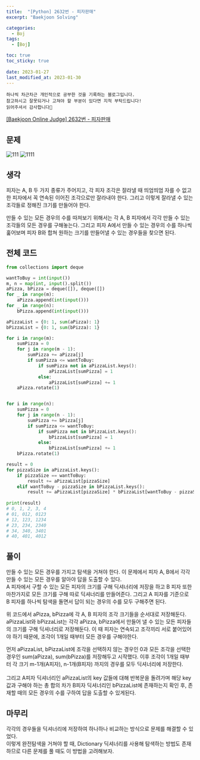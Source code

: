 ```yaml
---
title:  "[Python] 2632번 - 피자판매" 
excerpt: "Baekjoon Solving"

categories:
  - Boj
tags:
  - [Boj]

toc: true
toc_sticky: true
 
date: 2023-01-27
last_modified_at: 2023-01-30
---
```

```
하나씩 차근차근 개인적으로 공부한 것을 기록하는 블로그입니다.
참고하시고 잘못되거나 고쳐야 할 부분이 있다면 지적 부탁드립니다!
읽어주셔서 감사합니다🙂
```

[[Baekjoon Online Judge] 2632번 - 피자판매](https://www.acmicpc.net/problem/2632)

## 문제
![111](https://user-images.githubusercontent.com/67769404/215115793-9bb36051-65cc-4316-a65c-9a7dee6ee34f.png)
![1111](https://user-images.githubusercontent.com/67769404/215115802-91e1931a-e4f6-4cc8-a4c8-ca798701bd54.png)

## 생각
피자는 A, B 두 가지 종류가 주어지고, 각 피자 조각은 잘라낼 때 띄엄띄엄 자를 수 없고 한 피자에서 꼭 연속된 이어진 조각으로만 잘라내야 한다. 그리고 이렇게 잘라낼 수 있는 조각들로 정해진 크기를 만들어야 한다.<br>

만들 수 있는 모든 경우의 수를 따져보기 위해서는 각 A, B 피자에서 각각 만들 수 있는 조각들의 모든 경우를 구해놓는다. 그리고 피자 A에서 만들 수 있는 경우의 수를 하나씩 훑어보며 피자 B와 합쳐 원하는 크기를 만들어낼 수 있는 경우들을 찾으면 된다.

## 전체 코드
```python
from collections import deque

wantToBuy = int(input())
m, n = map(int, input().split())
aPizza, bPizza = deque([]), deque([])
for _ in range(m):
    aPizza.append(int(input()))
for _ in range(n):
    bPizza.append(int(input()))

aPizzaList = {0: 1, sum(aPizza): 1}
bPizzaList = {0: 1, sum(bPizza): 1}

for i in range(m):
    sumPizza = 0
    for j in range(m - 1):
        sumPizza += aPizza[j]
        if sumPizza <= wantToBuy:
            if sumPizza not in aPizzaList.keys():
                aPizzaList[sumPizza] = 1
            else:
                aPizzaList[sumPizza] += 1
    aPizza.rotate(1)


for i in range(n):
    sumPizza = 0
    for j in range(n - 1):
        sumPizza += bPizza[j]
        if sumPizza <= wantToBuy:
            if sumPizza not in bPizzaList.keys():
                bPizzaList[sumPizza] = 1
            else:
                bPizzaList[sumPizza] += 1
    bPizza.rotate(1)

result = 0
for pizzaSize in aPizzaList.keys():
    if pizzaSize == wantToBuy:
        result += aPizzaList[pizzaSize]
    elif wantToBuy - pizzaSize in bPizzaList.keys():
        result += aPizzaList[pizzaSize] * bPizzaList[wantToBuy - pizzaSize]
        
print(result)
# 0, 1, 2, 3, 4
# 01, 012, 0123
# 12, 123, 1234
# 23, 234, 2340
# 34, 340, 3401
# 40, 401, 4012

```

## 풀이
만들 수 있는 모든 경우를 가지고 탐색을 거쳐야 한다. 이 문제에서 피자 A, B에서 각각 만들 수 있는 모든 경우를 알아야 답을 도출할 수 있다.<br>
A 피자에서 구할 수 있는 모든 피자의 크기를 구해 딕셔너리에 저장을 하고 B 피자 또한 마찬가지로 모든 크기를 구해 따로 딕셔너리를 만들어준다. 그리고 A 피자를 기준으로 B 피자를 하나씩 탐색을 돌면서 답이 되는 경우의 수를 모두 구해주면 된다.<br>

위 코드에서 aPizza, bPizza에 각 A, B 피자의 조각 크기들을 순서대로 저장해둔다.<br>
aPizzaList와 bPizzaList는 각각 aPizza, bPizza에서 만들어 낼 수 있는 모든 피자들의 크기를 구해 딕셔너리로 저장해둔다. 이 때 피자는 연속되고 조각끼리 서로 붙어있어야 하기 때문에, 조각이 1개일 때부터 모든 경우를 구해야한다.<br>

먼저 aPizzaList, bPizzaList에 조각을 선택하지 않는 경우인 0과 모든 조각을 선택한 경우인 sum(aPizza), sum(bPizza)를 저장해두고 시작했다. 이후 조각이 1개일 때부터 각 크기 m-1개(A피자), n-1개(B피자) 까지의 경우를 모두 딕셔너리에 저장한다. 
<br><br>
그리고 A피자 딕셔너리인 aPizzaList의 key 값들에 대해 반복문을 돌려가며 해당 key 값과 구해야 하는 총 합의 차가 B피자 딕셔너리인 bPizzaList에 존재하는지 확인 후, 존재할 때의 모든 경우의 수를 구하여 답을 도출할 수 있게된다.

## 마무리
각각의 경우들을 딕셔너리에 저장하여 하나하나 비교하는 방식으로 문제를 해결할 수 있었다.<br>
이렇게 완전탐색을 거쳐야 할 때, Dictionary 딕셔너리를 사용해 탐색하는 방법도 존재하므로 다른 문제를 풀 때도 이 방법을 고려해보자.